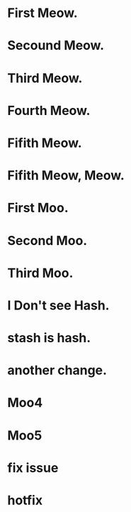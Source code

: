 # First Meow.

# Secound Meow.

# Third Meow.

# Fourth Meow.

# Fifith Meow.

# Fifith Meow, Meow.

# First Moo.

# Second Moo.

# Third Moo.



# I Don't see Hash.
# stash is hash.



# another change.

# Moo4

# Moo5

# fix issue

# hotfix
